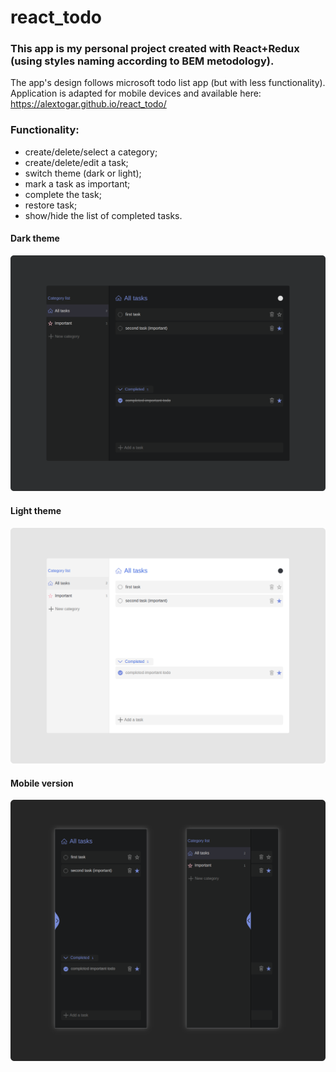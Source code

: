 # react_todo
### This app is my personal project created with React+Redux (using styles naming according to BEM metodology).
The app's design follows microsoft todo list app (but with less functionality).  
Application is adapted for mobile devices and available here: https://alextogar.github.io/react_todo/
### Functionality:
- create/delete/select a category;
- create/delete/edit a task;
- switch theme (dark or light);
- mark a task as important;
- complete the task;
- restore task;
- show/hide the list of completed tasks.

#### Dark theme  
![alt text](https://github.com/AlexTogar/react_todo/blob/master/screenshot_dark.png)
  
#### Light theme  
![alt text](https://github.com/AlexTogar/react_todo/blob/master/screenshot_light.png)
  
#### Mobile version  
![alt text](https://github.com/AlexTogar/react_todo/blob/master/mobile_screenshot.png)
  
